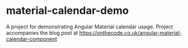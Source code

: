 # material-calendar-demo
A project for demonstrating Angular Material calendar usage. Project accompanies the blog post at https://onthecode.co.uk/angular-material-calendar-component
